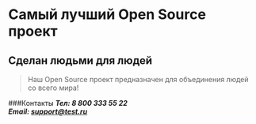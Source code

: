 # Самый лучший Open Source проект

## Сделан людьми для людей

> Наш Open Source проект предназначен для объединения людей со всего мира!

###Контакты
***Тел: 8 800 333 55 22***  
***Email: support@test.ru***
